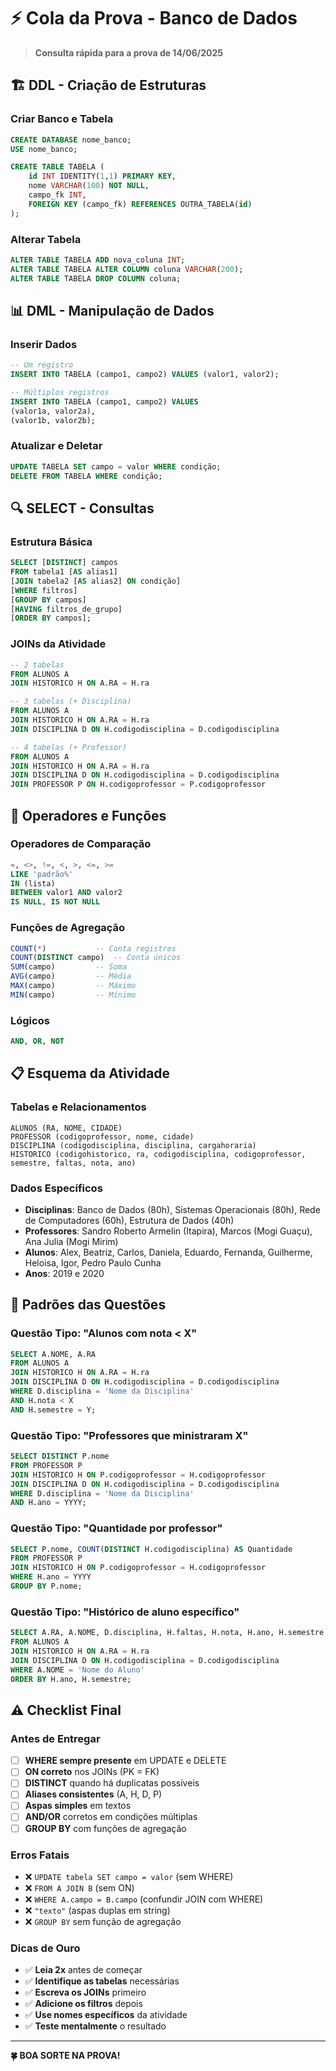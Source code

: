 # ⚡ Cola da Prova - Banco de Dados

> **Consulta rápida para a prova de 14/06/2025**

## 🏗️ DDL - Criação de Estruturas

### Criar Banco e Tabela

```sql
CREATE DATABASE nome_banco;
USE nome_banco;

CREATE TABLE TABELA (
    id INT IDENTITY(1,1) PRIMARY KEY,
    nome VARCHAR(100) NOT NULL,
    campo_fk INT,
    FOREIGN KEY (campo_fk) REFERENCES OUTRA_TABELA(id)
);
```

### Alterar Tabela

```sql
ALTER TABLE TABELA ADD nova_coluna INT;
ALTER TABLE TABELA ALTER COLUMN coluna VARCHAR(200);
ALTER TABLE TABELA DROP COLUMN coluna;
```

## 📊 DML - Manipulação de Dados

### Inserir Dados

```sql
-- Um registro
INSERT INTO TABELA (campo1, campo2) VALUES (valor1, valor2);

-- Múltiplos registros
INSERT INTO TABELA (campo1, campo2) VALUES
(valor1a, valor2a),
(valor1b, valor2b);
```

### Atualizar e Deletar

```sql
UPDATE TABELA SET campo = valor WHERE condição;
DELETE FROM TABELA WHERE condição;
```

## 🔍 SELECT - Consultas

### Estrutura Básica

```sql
SELECT [DISTINCT] campos
FROM tabela1 [AS alias1]
[JOIN tabela2 [AS alias2] ON condição]
[WHERE filtros]
[GROUP BY campos]
[HAVING filtros_de_grupo]
[ORDER BY campos];
```

### JOINs da Atividade

```sql
-- 2 tabelas
FROM ALUNOS A
JOIN HISTORICO H ON A.RA = H.ra

-- 3 tabelas (+ Disciplina)
FROM ALUNOS A
JOIN HISTORICO H ON A.RA = H.ra
JOIN DISCIPLINA D ON H.codigodisciplina = D.codigodisciplina

-- 4 tabelas (+ Professor)
FROM ALUNOS A
JOIN HISTORICO H ON A.RA = H.ra
JOIN DISCIPLINA D ON H.codigodisciplina = D.codigodisciplina
JOIN PROFESSOR P ON H.codigoprofessor = P.codigoprofessor
```

## 🎯 Operadores e Funções

### Operadores de Comparação

```sql
=, <>, !=, <, >, <=, >=
LIKE 'padrão%'
IN (lista)
BETWEEN valor1 AND valor2
IS NULL, IS NOT NULL
```

### Funções de Agregação

```sql
COUNT(*)           -- Conta registros
COUNT(DISTINCT campo)  -- Conta únicos
SUM(campo)         -- Soma
AVG(campo)         -- Média
MAX(campo)         -- Máximo
MIN(campo)         -- Mínimo
```

### Lógicos

```sql
AND, OR, NOT
```

## 📋 Esquema da Atividade

### Tabelas e Relacionamentos

```
ALUNOS (RA, NOME, CIDADE)
PROFESSOR (codigoprofessor, nome, cidade)
DISCIPLINA (codigodisciplina, disciplina, cargahoraria)
HISTORICO (codigohistorico, ra, codigodisciplina, codigoprofessor, semestre, faltas, nota, ano)
```

### Dados Específicos

-   **Disciplinas**: Banco de Dados (80h), Sistemas Operacionais (80h), Rede de Computadores (60h), Estrutura de Dados (40h)
-   **Professores**: Sandro Roberto Armelin (Itapira), Marcos (Mogi Guaçu), Ana Julia (Mogi Mirim)
-   **Alunos**: Alex, Beatriz, Carlos, Daniela, Eduardo, Fernanda, Guilherme, Heloisa, Igor, Pedro Paulo Cunha
-   **Anos**: 2019 e 2020

## 🎯 Padrões das Questões

### Questão Tipo: "Alunos com nota < X"

```sql
SELECT A.NOME, A.RA
FROM ALUNOS A
JOIN HISTORICO H ON A.RA = H.ra
JOIN DISCIPLINA D ON H.codigodisciplina = D.codigodisciplina
WHERE D.disciplina = 'Nome da Disciplina'
AND H.nota < X
AND H.semestre = Y;
```

### Questão Tipo: "Professores que ministraram X"

```sql
SELECT DISTINCT P.nome
FROM PROFESSOR P
JOIN HISTORICO H ON P.codigoprofessor = H.codigoprofessor
JOIN DISCIPLINA D ON H.codigodisciplina = D.codigodisciplina
WHERE D.disciplina = 'Nome da Disciplina'
AND H.ano = YYYY;
```

### Questão Tipo: "Quantidade por professor"

```sql
SELECT P.nome, COUNT(DISTINCT H.codigodisciplina) AS Quantidade
FROM PROFESSOR P
JOIN HISTORICO H ON P.codigoprofessor = H.codigoprofessor
WHERE H.ano = YYYY
GROUP BY P.nome;
```

### Questão Tipo: "Histórico de aluno específico"

```sql
SELECT A.RA, A.NOME, D.disciplina, H.faltas, H.nota, H.ano, H.semestre
FROM ALUNOS A
JOIN HISTORICO H ON A.RA = H.ra
JOIN DISCIPLINA D ON H.codigodisciplina = D.codigodisciplina
WHERE A.NOME = 'Nome do Aluno'
ORDER BY H.ano, H.semestre;
```

## ⚠️ Checklist Final

### Antes de Entregar

-   [ ] **WHERE sempre presente** em UPDATE e DELETE
-   [ ] **ON correto** nos JOINs (PK = FK)
-   [ ] **DISTINCT** quando há duplicatas possíveis
-   [ ] **Aliases consistentes** (A, H, D, P)
-   [ ] **Aspas simples** em textos
-   [ ] **AND/OR** corretos em condições múltiplas
-   [ ] **GROUP BY** com funções de agregação

### Erros Fatais

-   ❌ `UPDATE tabela SET campo = valor` (sem WHERE)
-   ❌ `FROM A JOIN B` (sem ON)
-   ❌ `WHERE A.campo = B.campo` (confundir JOIN com WHERE)
-   ❌ `"texto"` (aspas duplas em string)
-   ❌ `GROUP BY` sem função de agregação

### Dicas de Ouro

-   ✅ **Leia 2x** antes de começar
-   ✅ **Identifique as tabelas** necessárias
-   ✅ **Escreva os JOINs** primeiro
-   ✅ **Adicione os filtros** depois
-   ✅ **Use nomes específicos** da atividade
-   ✅ **Teste mentalmente** o resultado

---

**🍀 BOA SORTE NA PROVA!**
